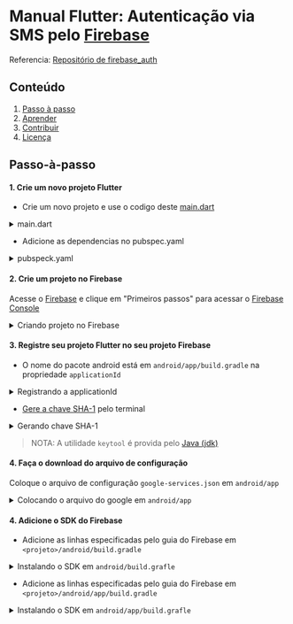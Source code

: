 # Manual Flutter: Autenticação via SMS pelo [Firebase](https://firebase.google.com/)

Referencia: [Repositório de firebase_auth](https://github.com/FirebaseExtended/flutterfire/tree/master/packages/firebase_auth/firebase_auth)

## **Conteúdo**

1. [Passo à passo](#passo-à-passo)
2. [Aprender](#aprender)
3. [Contribuir](#contribuir)
4. [Licença](#licença)

## Passo-à-passo

#### 1. Crie um novo projeto Flutter
- Crie um novo projeto e use o codigo deste [main.dart](lib/main.dart)

<details><summary>main.dart</summary>
<p>

![main.dart](https://github.com/RicardoRaymundo/firebase_sms_auth/blob/master/images%26gifs/main_dart.gif)


</p>
</details>

- Adicione as dependencias no pubspec.yaml

<details><summary>pubspeck.yaml</summary>
<p>

![pubspec](https://github.com/RicardoRaymundo/firebase_sms_auth/blob/master/images%26gifs/pubspec.png)


</p>
</details>

#### 2. Crie um projeto no Firebase
Acesse o [Firebase](https://firebase.google.com/) e clique em "Primeiros passos" para acessar o [Firebase Console](https://console.firebase.google.com/)

<details><summary>Criando projeto no Firebase</summary>
<p>

![create firebase project](https://github.com/RicardoRaymundo/firebase_sms_auth/blob/master/images%26gifs/create_firebase_project.gif)


</p>
</details>

#### 3. Registre seu projeto Flutter no seu projeto Firebase
- O nome do pacote android está em `android/app/build.gradle` na propriedade `applicationId`

<details><summary>Registrando a applicationId</summary>
<p>

![applicationId](https://github.com/RicardoRaymundo/firebase_sms_auth/blob/master/images%26gifs/applicationId.gif)


</p>
</details>

- [Gere a chave SHA-1](https://developers.google.com/android/guides/client-auth) pelo terminal

<details><summary>Gerando chave SHA-1</summary>
<p>

![SHA-1](https://github.com/RicardoRaymundo/firebase_sms_auth/blob/master/images%26gifs/sha1.gif)


</p>
</details>

> NOTA: A utilidade `keytool` é provida pelo [Java (jdk)](https://www.oracle.com/technetwork/java/javase/downloads/index.html)

#### 4. Faça o download do arquivo de configuração
Coloque o arquivo de configuração `google-services.json` em `android/app`

<details><summary>Colocando o arquivo do google em <code>android/app</code></summary>
<p>

![google-services.json](https://github.com/RicardoRaymundo/firebase_sms_auth/blob/master/images%26gifs/google_json_file.gif)


</p>
</details>


#### 4. Adicione o SDK do Firebase
- Adicione as linhas especificadas pelo guia do Firebase em `<projeto>/android/build.gradle`

<details><summary>Instalando o SDK em <code>android/build.grafle</code></summary>
<p>

![android/build.gradle](https://github.com/RicardoRaymundo/firebase_sms_auth/blob/master/images%26gifs/firebase_sdk_android.gif)

</p>
</details>

- Adicione as linhas especificadas pelo guia do Firebase em `<projeto>/android/app/build.gradle`

<details><summary>Instalando o SDK em <code>android/app/build.grafle</code></summary>
<p>

![android/build.gradle](https://github.com/RicardoRaymundo/firebase_sms_auth/blob/master/images%26gifs/firebase_sdk_android_app.gif)

</p>
</details>



